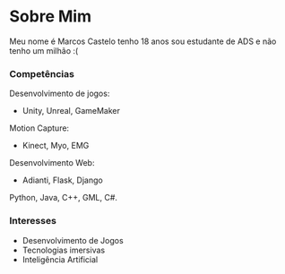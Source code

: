 # Sobre Mim

Meu nome é Marcos Castelo tenho 18 anos sou estudante de ADS e não tenho um milhão :(

### Competências

Desenvolvimento de jogos: 
 - Unity, Unreal, GameMaker

Motion Capture:
 - Kinect, Myo, EMG
 
 Desenvolvimento Web:
  - Adianti, Flask, Django

Python, Java, C++, GML, C#.

### Interesses
- Desenvolvimento de Jogos
- Tecnologias imersivas
- Inteligência Artificial
